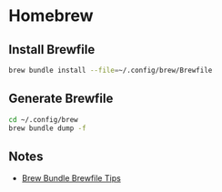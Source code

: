 # Homebrew

## Install Brewfile

```bash
brew bundle install --file=~/.config/brew/Brewfile
```

## Generate Brewfile

```bash
cd ~/.config/brew
brew bundle dump -f
```

## Notes

- [Brew Bundle Brewfile Tips](https://gist.github.com/ChristopherA/a579274536aab36ea9966f301ff14f3f)
